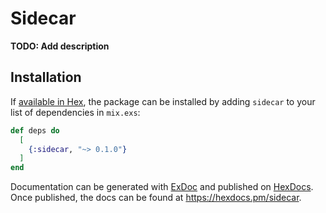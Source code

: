 # Sidecar

**TODO: Add description**

## Installation

If [available in Hex](https://hex.pm/docs/publish), the package can be installed
by adding `sidecar` to your list of dependencies in `mix.exs`:

```elixir
def deps do
  [
    {:sidecar, "~> 0.1.0"}
  ]
end
```

Documentation can be generated with [ExDoc](https://github.com/elixir-lang/ex_doc)
and published on [HexDocs](https://hexdocs.pm). Once published, the docs can
be found at <https://hexdocs.pm/sidecar>.

